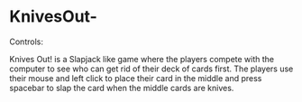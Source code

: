 # KnivesOut-

Controls:

Knives Out! is a Slapjack like game where the players compete with the computer to see who can get rid of their deck of cards first. The players use their mouse and left click to place their card in the middle and press spacebar to slap the card when the middle cards are knives.
